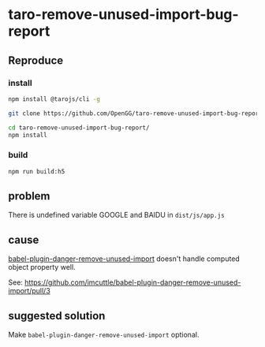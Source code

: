 # taro-remove-unused-import-bug-report

## Reproduce

### install

```bash
npm install @tarojs/cli -g

git clone https://github.com/OpenGG/taro-remove-unused-import-bug-report.git

cd taro-remove-unused-import-bug-report/
npm install
```

### build

```bash
npm run build:h5
```

## problem

There is undefined variable GOOGLE and BAIDU in `dist/js/app.js`

## cause

[babel-plugin-danger-remove-unused-import](https://github.com/imcuttle/babel-plugin-danger-remove-unused-import) doesn't handle computed object property well.

See: https://github.com/imcuttle/babel-plugin-danger-remove-unused-import/pull/3

## suggested solution

Make `babel-plugin-danger-remove-unused-import` optional.
